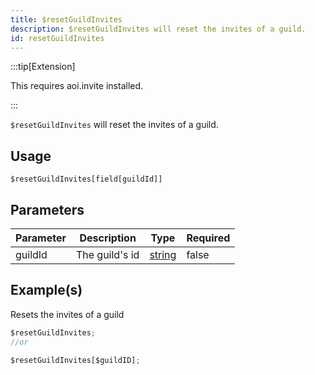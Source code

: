 ```yaml
---
title: $resetGuildInvites
description: $resetGuildInvites will reset the invites of a guild.
id: resetGuildInvites
---
```


:::tip[Extension]

This requires aoi.invite installed.

:::

`$resetGuildInvites` will reset the invites of a guild.

## Usage

```aoi
$resetGuildInvites[field[guildId]]
```

## Parameters

| Parameter | Description    | Type                                                                                              | Required |
| --------- | -------------- | ------------------------------------------------------------------------------------------------- | -------- |
| guildId   | The guild's id | [string](https://developer.mozilla.org/en-US/docs/Web/JavaScript/Reference/Global_Objects/String) | false    |

## Example(s)

Resets the invites of a guild

```javascript
$resetGuildInvites;
//or

$resetGuildInvites[$guildID];
```
